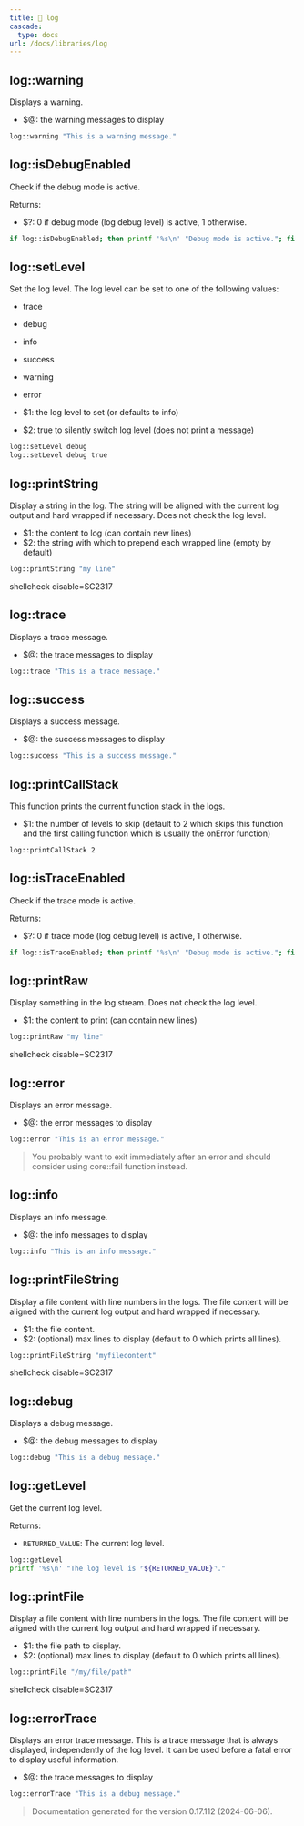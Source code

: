 ```yaml
---
title: 📂 log
cascade:
  type: docs
url: /docs/libraries/log
---
```


## log::warning

Displays a warning.

- $@: the warning messages to display

```bash
log::warning "This is a warning message."
```


## log::isDebugEnabled

Check if the debug mode is active.

Returns:

- $?: 0 if debug mode (log debug level) is active, 1 otherwise.

```bash
if log::isDebugEnabled; then printf '%s\n' "Debug mode is active."; fi
```


## log::setLevel

Set the log level. The log level can be set to one of the following values:

- trace
- debug
- info
- success
- warning
- error

- $1: the log level to set (or defaults to info)
- $2: true to silently switch log level (does not print a message)

```bash
log::setLevel debug
log::setLevel debug true
```


## log::printString

Display a string in the log.
The string will be aligned with the current log output and hard wrapped if necessary.
Does not check the log level.

- $1: the content to log (can contain new lines)
- $2: the string with which to prepend each wrapped line (empty by default)

```bash
log::printString "my line"
```
shellcheck disable=SC2317


## log::trace

Displays a trace message.

- $@: the trace messages to display

```bash
log::trace "This is a trace message."
```


## log::success

Displays a success message.

- $@: the success messages to display

```bash
log::success "This is a success message."
```


## log::printCallStack

This function prints the current function stack in the logs.

- $1: the number of levels to skip (default to 2 which skips this function
      and the first calling function which is usually the onError function)

```bash
log::printCallStack 2
```


## log::isTraceEnabled

Check if the trace mode is active.

Returns:

- $?: 0 if trace mode (log debug level) is active, 1 otherwise.

```bash
if log::isTraceEnabled; then printf '%s\n' "Debug mode is active."; fi
```


## log::printRaw

Display something in the log stream.
Does not check the log level.

- $1: the content to print (can contain new lines)

```bash
log::printRaw "my line"
```
shellcheck disable=SC2317


## log::error

Displays an error message.

- $@: the error messages to display

```bash
log::error "This is an error message."
```

> You probably want to exit immediately after an error and should consider using core::fail function instead.


## log::info

Displays an info message.

- $@: the info messages to display

```bash
log::info "This is an info message."
```


## log::printFileString

Display a file content with line numbers in the logs.
The file content will be aligned with the current log output and hard wrapped if necessary.

- $1: the file content.
- $2: (optional) max lines to display (default to 0 which prints all lines).

```bash
log::printFileString "myfilecontent"
```
shellcheck disable=SC2317


## log::debug

Displays a debug message.

- $@: the debug messages to display

```bash
log::debug "This is a debug message."
```


## log::getLevel

Get the current log level.

Returns:

- `RETURNED_VALUE`: The current log level.

```bash
log::getLevel
printf '%s\n' "The log level is ⌜${RETURNED_VALUE}⌝."
```


## log::printFile

Display a file content with line numbers in the logs.
The file content will be aligned with the current log output and hard wrapped if necessary.

- $1: the file path to display.
- $2: (optional) max lines to display (default to 0 which prints all lines).

```bash
log::printFile "/my/file/path"
```
shellcheck disable=SC2317


## log::errorTrace

Displays an error trace message.
This is a trace message that is always displayed, independently of the log level.
It can be used before a fatal error to display useful information.

- $@: the trace messages to display

```bash
log::errorTrace "This is a debug message."
```




> Documentation generated for the version 0.17.112 (2024-06-06).
